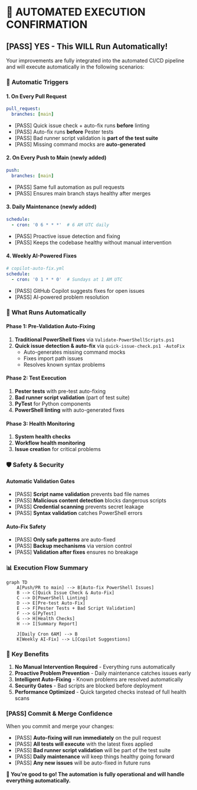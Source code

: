 # 🤖 AUTOMATED EXECUTION CONFIRMATION

## [PASS] YES - This WILL Run Automatically!

Your improvements are fully integrated into the automated CI/CD pipeline and will execute automatically in the following scenarios:

### 🚀 **Automatic Triggers**

#### 1. **On Every Pull Request**
```yaml
pull_request:
  branches: [main]
```
- [PASS] Quick issue check + auto-fix runs **before** linting
- [PASS] Auto-fix runs **before** Pester tests  
- [PASS] Bad runner script validation is **part of the test suite**
- [PASS] Missing command mocks are **auto-generated**

#### 2. **On Every Push to Main** (newly added)
```yaml
push:
  branches: [main]
```
- [PASS] Same full automation as pull requests
- [PASS] Ensures main branch stays healthy after merges

#### 3. **Daily Maintenance** (newly added)
```yaml
schedule:
  - cron: '0 6 * * *'  # 6 AM UTC daily
```
- [PASS] Proactive issue detection and fixing
- [PASS] Keeps the codebase healthy without manual intervention

#### 4. **Weekly AI-Powered Fixes**
```yaml
# copilot-auto-fix.yml
schedule:
  - cron: '0 1 * * 0'  # Sundays at 1 AM UTC
```
- [PASS] GitHub Copilot suggests fixes for open issues
- [PASS] AI-powered problem resolution

### 🔧 **What Runs Automatically**

#### **Phase 1: Pre-Validation Auto-Fixing**
1. **Traditional PowerShell fixes** via `Validate-PowerShellScripts.ps1`
2. **Quick issue detection & auto-fix** via `quick-issue-check.ps1 -AutoFix`
   - Auto-generates missing command mocks
   - Fixes import path issues
   - Resolves known syntax problems

#### **Phase 2: Test Execution**  
1. **Pester tests** with pre-test auto-fixing
2. **Bad runner script validation** (part of test suite)
3. **PyTest** for Python components
4. **PowerShell linting** with auto-generated fixes

#### **Phase 3: Health Monitoring**
1. **System health checks**
2. **Workflow health monitoring** 
3. **Issue creation** for critical problems

### 🛡️ **Safety & Security**

#### **Automatic Validation Gates**
- [PASS] **Script name validation** prevents bad file names
- [PASS] **Malicious content detection** blocks dangerous scripts
- [PASS] **Credential scanning** prevents secret leakage
- [PASS] **Syntax validation** catches PowerShell errors

#### **Auto-Fix Safety**
- [PASS] **Only safe patterns** are auto-fixed
- [PASS] **Backup mechanisms** via version control
- [PASS] **Validation after fixes** ensures no breakage

### 📊 **Execution Flow Summary**

```mermaid
graph TD
    A[Push/PR to main] --> B[Auto-fix PowerShell Issues]
    B --> C[Quick Issue Check & Auto-Fix]
    C --> D[PowerShell Linting]
    D --> E[Pre-test Auto-Fix]
    E --> F[Pester Tests + Bad Script Validation]
    F --> G[PyTest]
    G --> H[Health Checks]
    H --> I[Summary Report]
    
    J[Daily Cron 6AM] --> B
    K[Weekly AI-Fix] --> L[Copilot Suggestions]
```

### 🎯 **Key Benefits**

1. **No Manual Intervention Required** - Everything runs automatically
2. **Proactive Problem Prevention** - Daily maintenance catches issues early  
3. **Intelligent Auto-Fixing** - Known problems are resolved automatically
4. **Security Gates** - Bad scripts are blocked before deployment
5. **Performance Optimized** - Quick targeted checks instead of full health scans

### [PASS] **Commit & Merge Confidence**

When you commit and merge your changes:

- [PASS] **Auto-fixing will run immediately** on the pull request
- [PASS] **All tests will execute** with the latest fixes applied
- [PASS] **Bad runner script validation** will be part of the test suite
- [PASS] **Daily maintenance** will keep things healthy going forward
- [PASS] **Any new issues** will be auto-fixed in future runs

**🚀 You're good to go! The automation is fully operational and will handle everything automatically.**
